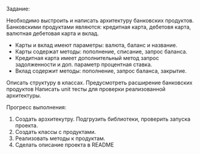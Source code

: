 Задание: 

Необходимо выстроить и написать архитектуру банковских продуктов. 
Банковскими продуктами являются: кредитная карта, дебетовя карта, 
валютная дебетовая карта и вклад.

- Карты и вклад имеют параметры: валюта, баланс и название.
- Карты содержат методы: пополнение, списание, запрос баланса.
- Кредитная карта имеет дополнительный метод запрос задолженности и доп. параметр процентная ставка.
- Вклад содержит методы: пополнение, запрос баланса, закрытие.

Описать структуру в классах. Предусмотреть расширение банковских продуктов
Написать unit тесты для проверки реализованной архитектуры.

Прогресс выполнения:
1. Создать арзхитекутру. Подгрузить библиотеки, проверить запуска проекта.
2. Создать классы с продуктами.
3. Реализовать методы к продуктам.
4. Сделать описание проекта в README